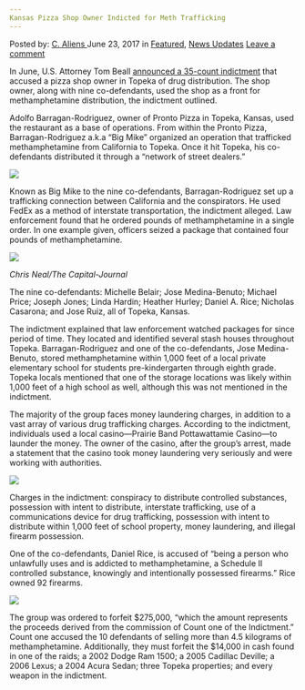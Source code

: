 ```yaml
---
Kansas Pizza Shop Owner Indicted for Meth Trafficking
---
```

<article class="post-listing post-20826 post type-post status-publish format-standard has-post-thumbnail hentry category-deepdot-news category-news-updates tag-indicted tag-kansas tag-meth tag-owner tag-pizza tag-shop tag-trafficking">
    <div class="post-inner">
    <p class="post-meta">
    <span>Posted by: <a href="https://www.deepdotweb.com/author/caliens/" title="">C. Aliens </a></span>
    <span>June 23, 2017</span>
    <span>in <a href="https://www.deepdotweb.com/category/deepdot-news/" rel="category tag">Featured</a>, <a href="https://www.deepdotweb.com/category/news-updates/" rel="category tag">News Updates</a></span>
    <span><a href="https://www.deepdotweb.com/2017/06/23/kansas-pizza-shop-owner-indicted-meth-trafficking/#respond">Leave a comment</a></span>
    </p>
    <div class="clear"></div>
    <div class="entry">
    <p>In June, U.S. Attorney Tom Beall <a href="https://www.justice.gov/usao-ks/pr/indictment-pizza-shop-owner-ran-drug-trafficking-operation">announced a 35-count indictment</a> that accused a pizza shop owner in Topeka of drug distribution. The shop owner, along with nine co-defendants, used the shop as a front for methamphetamine distribution, the indictment outlined.</p>
    <p>Adolfo Barragan-Rodriguez, owner of Pronto Pizza in Topeka, Kansas, used the restaurant as a base of operations. From within the Pronto Pizza, Barragan-Rodriguez a.k.a “Big Mike” organized an operation that trafficked methamphetamine from California to Topeka. Once it hit Topeka, his co-defendants distributed it through a “network of street dealers.”</p>
    <p><img class="wp-image-20831 aligncenter" src="https://www.deepdotweb.com/wp-content/uploads/2017/06/word-image-135.jpeg" srcset="https://www.deepdotweb.com/wp-content/uploads/2017/06/word-image-135.jpeg 800w, https://www.deepdotweb.com/wp-content/uploads/2017/06/word-image-135-300x225.jpeg 300w" sizes="(max-width: 800px) 100vw, 800px"/></p>
    <p>Known as Big Mike to the nine co-defendants, Barragan-Rodriguez set up a trafficking connection between California and the conspirators. He used FedEx as a method of interstate transportation, the indictment alleged. Law enforcement found that he ordered pounds of methamphetamine in a single order. In one example given, officers seized a package that contained four pounds of methamphetamine.</p>
    <p><img class="wp-image-20832 aligncenter" src="https://www.deepdotweb.com/wp-content/uploads/2017/06/word-image-136.jpeg"/></p>
    <p><em>Chris Neal/The Capital-Journal</em></p>
    <p>The nine co-defendants: Michelle Belair; Jose Medina-Benuto; Michael Price; Joseph Jones; Linda Hardin; Heather Hurley; Daniel A. Rice; Nicholas Casarona; and Jose Ruiz, all of Topeka, Kansas.</p>
    <p>The indictment explained that law enforcement watched packages for since period of time. They located and identified several stash houses throughout Topeka. Barragan-Rodriguez and one of the co-defendants, Jose Medina-Benuto, stored methamphetamine within 1,000 feet of a local private elementary school for students pre-kindergarten through eighth grade. Topeka locals mentioned that one of the storage locations was likely within 1,000 feet of a high school as well, although this was not mentioned in the indictment.</p>
    <p>The majority of the group faces money laundering charges, in addition to a vast array of various drug trafficking charges. According to the indictment, individuals used a local casino—Prairie Band Pottawattamie Casino—to launder the money. The owner of the casino, after the group&#8217;s arrest, made a statement that the casino took money laundering very seriously and were working with authorities.</p>
    <p><img class="wp-image-20833 aligncenter" src="https://www.deepdotweb.com/wp-content/uploads/2017/06/word-image-137.jpeg" srcset="https://www.deepdotweb.com/wp-content/uploads/2017/06/word-image-137.jpeg 800w, https://www.deepdotweb.com/wp-content/uploads/2017/06/word-image-137-300x225.jpeg 300w" sizes="(max-width: 800px) 100vw, 800px"/></p>
    <p>Charges in the indictment: conspiracy to distribute controlled substances, possession with intent to distribute, interstate trafficking, use of a communications device for drug trafficking, possession with intent to distribute within 1,000 feet of school property, money laundering, and illegal firearm possession.</p>
    <p>One of the co-defendants, Daniel Rice, is accused of “being a person who unlawfully uses and is addicted to methamphetamine, a Schedule II controlled substance, knowingly and intentionally possessed firearms.” Rice owned 92 firearms.</p>
    <p><img class="wp-image-20834 aligncenter" src="https://www.deepdotweb.com/wp-content/uploads/2017/06/word-image-138.jpeg" srcset="https://www.deepdotweb.com/wp-content/uploads/2017/06/word-image-138.jpeg 800w, https://www.deepdotweb.com/wp-content/uploads/2017/06/word-image-138-300x189.jpeg 300w" sizes="(max-width: 800px) 100vw, 800px"/></p>
    <p>The group was ordered to forfeit $275,000, “which the amount represents the proceeds derived from the commission of Count one of the Indictment.” Count one accused the 10 defendants of selling more than 4.5 kilograms of methamphetamine. Additionally, they must forfeit the $14,000 in cash found in one of the raids; a 2002 Dodge Ram 1500; a 2005 Cadillac Deville; a 2006 Lexus; a 2004 Acura Sedan; three Topeka properties; and every weapon in the indictment.</p>
    <p>&nbsp;</p>
    </div>
    <span style="display:none"><a href="https://www.deepdotweb.com/tag/indicted/" rel="tag">indicted</a> <a href="https://www.deepdotweb.com/tag/kansas/" rel="tag">kansas</a> <a href="https://www.deepdotweb.com/tag/meth/" rel="tag">meth</a> <a href="https://www.deepdotweb.com/tag/owner/" rel="tag">owner</a> <a href="https://www.deepdotweb.com/tag/pizza/" rel="tag">pizza</a> <a href="https://www.deepdotweb.com/tag/shop/" rel="tag">shop</a> <a href="https://www.deepdotweb.com/tag/trafficking/" rel="tag">trafficking</a></span> <span style="display:none" class="updated">2017-06-23</span>
    <div style="display:none" class="vcard author" itemprop="author" itemscope itemtype="http://schema.org/Person"><strong class="fn" itemprop="name"><a href="https://www.deepdotweb.com/author/caliens/" title="Posts by C. Aliens" rel="author">C. Aliens</a></strong></div>
    </div>
</article>

